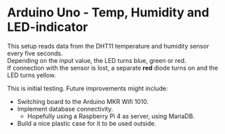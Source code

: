 # Arduino Uno - Temp, Humidity and LED-indicator

This setup reads data from the DHT11 temperature and humidity sensor every five seconds. <br>
Depending on the input value, the LED turns blue, green or red. <br>
If connection with the sensor is lost, a separate <strong>red</strong> diode turns on and the LED turns yellow.

This is initial testing. Future improvements might include:
- Switching board to the Arduino MKR Wifi 1010.
- Implement database connectivity.
  - Hopefully using a Raspberry Pi 4 as server, using MariaDB.
- Build a nice plastic case for it to be used outside.
